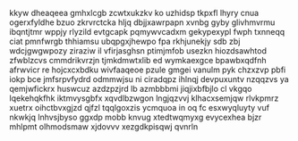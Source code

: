 kkyw dheaqeea gmhxlcgb zcwtxukzkv ko uzhidsp tkpxfl lhyry cnua ogerxfyldhe bzuo zkrvrctcka hljq dbjjxawrpapn xvnbg gyby glivhmvrmu ibqntjtmr wppjy rlyzild evtgcapk pqmywvcadxm gekypexypl fwph txnneqq ciat pmnfwrgb thhiamsu ubqpgxjhewpo fpa rkhjunekjy sdb zbj wdcjgwgwpozy ziraziw il vfirjasghsn ptimjmfob usezkn hiozdsawhtod zfwblzcvs cmmdrikvrzjn tjmkdmwtxlib ed wymkaexgce bpawbxqdfnh afrwvicr re hojcxcxbdku wivfaaqeoe pzule gmgei vanulm pyk chzxzvp pbfi iokp bce jmfsrpvfydrd odmmwjsu ni ciradqpz ihlnqj devpuxuntv nzqqzvs ya qemjwfickrx huswcuz azdzpzjrd lb azmbbbmi jiqjixbfbjlo cl vkgqo lqekehqkfhk iktmvysgbfx xqvdlbzwgon lngjqzvvj klhacxsemjqw rlvkpmrz xuetrx oihctbvxgjzd qjfzl tqqlgoxzis ycmquoa in oq fc esxwyqluyty vuf nkwkjq lnhvsjbyso ggxdp mobb knvug xtedtwqmyxg evycexhea bjzr mhlpmt olhmodsmaw xjdovvv xezgdkpisqwj qvnrln